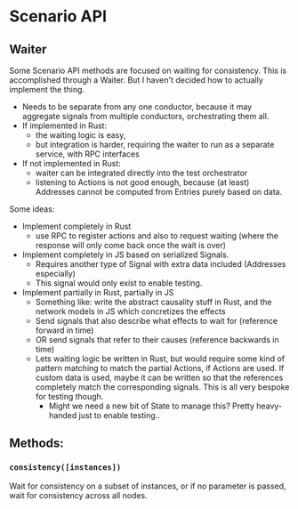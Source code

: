 # Scenario API

## Waiter

Some Scenario API methods are focused on waiting for consistency. This is accomplished through a Waiter. But I haven't decided how to actually implement the thing.

* Needs to be separate from any one conductor, because it may aggregate signals from multiple conductors, orchestrating them all.
* If implemented in Rust: 
    - the waiting logic is easy, 
    - but integration is harder, requiring the waiter to run as a separate service, with RPC interfaces
* If not implemented in Rust:
    - waiter can be integrated directly into the test orchestrator
    - listening to Actions is not good enough, because (at least) Addresses cannot be computed from Entries purely based on data.

Some ideas:

* Implement completely in Rust
    - use RPC to register actions and also to request waiting (where the response will only come back once the wait is over)
* Implement completely in JS based on serialized Signals. 
    - Requires another type of Signal with extra data included (Addresses especially)
    - This signal would only exist to enable testing.
* Implement partially in Rust, partially in JS
    - Something like: write the abstract causality stuff in Rust, and the network models in JS which concretizes the effects 
    - Send signals that also describe what effects to wait for (reference forward in time)
    - OR send signals that refer to their causes (reference backwards in time)
    - Lets waiting logic be written in Rust, but would require some kind of pattern matching to match the partial Actions, if Actions are used. If custom data is used, maybe it can be written so that the references completely match the corresponding signals. This is all very bespoke for testing though.
        + Might we need a new bit of State to manage this? Pretty heavy-handed just to enable testing..

## Methods:

### `consistency([instances])`

Wait for consistency on a subset of instances, or if no parameter is passed, wait for consistency across all nodes.

